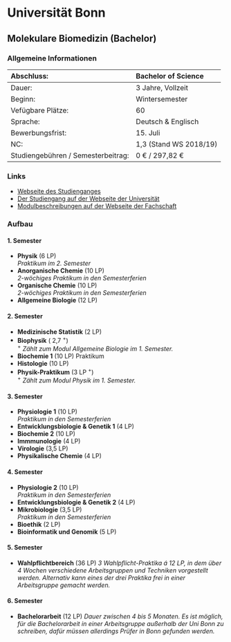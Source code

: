 # Universität Bonn
## Molekulare Biomedizin (Bachelor)
### Allgemeine Informationen
|Abschluss:|Bachelor of Science|
| :-------- | :-------- |
|Dauer:| 3 Jahre, Vollzeit|
|Beginn:|Wintersemester|
|Vefügbare Plätze:|60|
|Sprache:|Deutsch & Englisch|
|Bewerbungsfrist:|15. Juli|
|NC:|1,3 (Stand WS 2018/19)|
|Studiengebühren / Semesterbeitrag:|0 € / 297,82 €|

### Links
* [Webseite des Studienganges](https://www.limes-institut-bonn.de/studium-lehre/bsc-molekulare-biomedizin/)
* [Der Studiengang auf der Webseite der Universität](https://www.uni-bonn.de/studium/vor-dem-studium/faecher/molekulare-biomedizin/molekulare-biomedizin-bachelor-of-science/molekulare-biomedizin-bachelor-of-science-ein-fach)
* [Modulbeschreibungen auf der Webseite der Fachschaft](http://www.molbiomed.de/bachelor.html)

### Aufbau
#### 1. Semester
- **Physik** (6 LP) <br>
*Praktikum im 2. Semester*  
- **Anorganische Chemie** (10 LP) <br>
*2-wöchiges Praktikum in den Semesterferien*
- **Organische Chemie** (10 LP) <br>
*2-wöchiges Praktikum in den Semesterferien*
- **Allgemeine Biologie** (12 LP)

#### 2. Semester
- **Medizinische Statistik** (2 LP)
- **Biophysik** ( 2,7 <sup>+</sup>) <br>
<sup>+</sup> *Zählt zum Modul Allgemeine Biologie im 1. Semester.*
- **Biochemie 1** (10 LP)
Praktikum
- **Histologie** (10 LP)
- **Physik-Praktikum** (3 LP <sup>+</sup>)<br>
<sup>+</sup> *Zählt zum Modul Physik im 1. Semester.*

#### 3. Semester
- **Physiologie 1** (10 LP)<br>
*Praktikum in den Semesterferien*
- **Entwicklungsbiologie & Genetik 1** (4 LP)
- **Biochemie 2** (10 LP)
- **Immmunologie** (4 LP)
- **Virologie** (3,5 LP)
- **Physikalische Chemie** (4 LP)

#### 4. Semester
- **Physiologie 2** (10 LP)<br>
*Praktikum in den Semesterferien*
- **Entwicklungsbiologie & Genetik 2** (4 LP)
- **Mikrobiologie** (3,5 LP)<br>
*Praktikum in den Semesterferien*
- **Bioethik** (2 LP)
- **Bioinformatik und Genomik** (5 LP)

#### 5. Semester
- **Wahlpflichtbereich** (36 LP)
*3 Wahlpflicht-Praktika á 12 LP, in dem über 4 Wochen verschiedene Arbeitsgruppen und Techniken vorgestellt werden. Alternativ kann eines der drei Praktika frei in einer Arbeitsgruppe gemacht werden.*

#### 6. Semester
- **Bachelorarbeit** (12 LP)
*Dauer zwischen 4 bis 5 Monaten. Es ist möglich, für die Bachelorarbeit in einer Arbeitsgruppe außerhalb der Uni Bonn zu schreiben, dafür müssen allerdings Prüfer in Bonn gefunden werden.*

